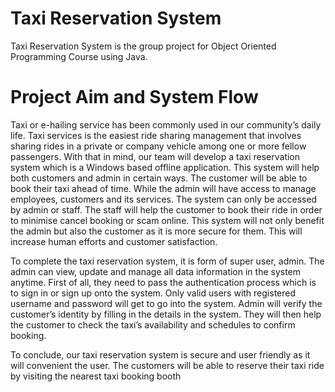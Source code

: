 # Taxi Reservation System

Taxi Reservation System is the group project for Object Oriented Programming Course using Java.

# Project Aim and System Flow

  Taxi or e-hailing service has been commonly used in our community’s daily life. Taxi 
services is the easiest ride sharing management that involves sharing rides in a private or 
company vehicle among one or more fellow passengers. With that in mind, our team will 
develop a taxi reservation system which is a Windows based offline application. This system 
will help both customers and admin in certain ways. The customer will be able to book their 
taxi ahead of time. While the admin will have access to manage employees, customers and 
its services. The system can only be accessed by admin or staff. The staff will help the 
customer to book their ride in order to minimise cancel booking or scam online. This system 
will not only benefit the admin but also the customer as it is more secure for them. This will 
increase human efforts and customer satisfaction.

  To complete the taxi reservation system, it is form of super user, admin. The admin 
can view, update and manage all data information in the system anytime. First of all, they need 
to pass the authentication process which is to sign in or sign up onto the system. Only valid 
users with registered username and password will get to go into the system. Admin will verify 
the customer’s identity by filling in the details in the system. They will then help the customer 
to check the taxi’s availability and schedules to confirm booking.

  To conclude, our taxi reservation system is secure and user friendly as it will 
convenient the user. The customers will be able to reserve their taxi ride by visiting the nearest 
taxi booking booth
